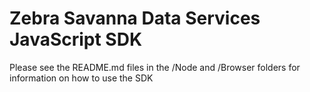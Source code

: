 Zebra Savanna Data Services JavaScript SDK                                                                                                                                         
==========================================

Please see the README.md files in the /Node and /Browser folders for information on how to use the SDK